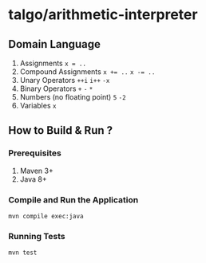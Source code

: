 # talgo/arithmetic-interpreter

## Domain Language
1. Assignments `x = ..`
2. Compound Assignments `x += ..` `x -= ..`
3. Unary Operators `++i` `i++` `-x`
4. Binary Operators `+` `-` `*`
5. Numbers (no floating point) `5` `-2`
6. Variables `x`

## How to Build & Run ?
### Prerequisites
1. Maven 3+
2. Java 8+

### Compile and Run the Application
```
mvn compile exec:java
```

### Running Tests
```
mvn test
```

